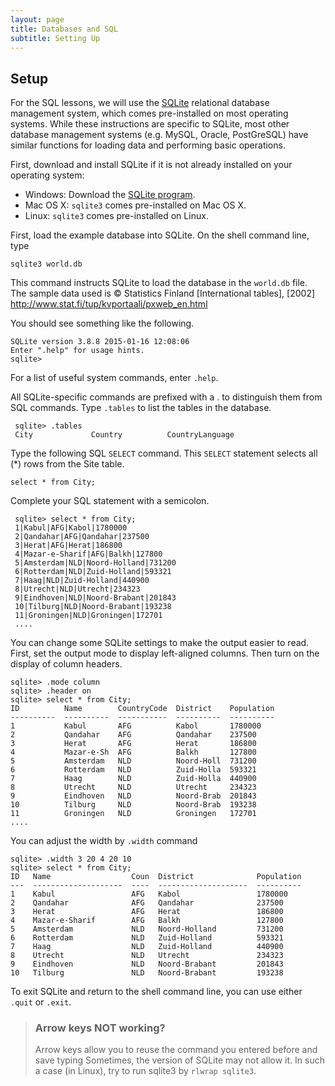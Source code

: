 ```yaml
---
layout: page
title: Databases and SQL
subtitle: Setting Up
---
```


## Setup

For the SQL lessons, 
we will use the [SQLite](https://www.sqlite.org/) relational database management system, 
which comes pre-installed on most operating systems. 
While these instructions are specific to SQLite,
most other database management systems
(e.g. MySQL, Oracle, PostGreSQL)
have similar functions for loading data and performing basic operations.


First, download and install SQLite if it is not already installed on your operating system:

* Windows: Download the [SQLite program](https://github.com/swcarpentry/windows-installer/releases/download/v0.2/SWCarpentryInstaller.exe).
* Mac OS X: <code>sqlite3</code> comes pre-installed on Mac OS X.
* Linux: <code>sqlite3</code> comes pre-installed on Linux.

<!--
Create a directory where you will carry out the exercises for this lesson, and
change to it using the <code>cd</code> command. Download the file [world.db](http://files.software-carpentry.org/world.db) into this
directory.

    $ mkdir swc_sql 
    $ cd swc_sql
    $ wget http://files.software-carpentry.org/world.db

-->

First, load the example database into SQLite. 
On the shell command line, type

    sqlite3 world.db
    
This command instructs SQLite to load the database in the `world.db` file. The sample data used is © Statistics Finland [International tables], [2002] http://www.stat.fi/tup/kvportaali/pxweb_en.html

You should see something like the following.

    SQLite version 3.8.8 2015-01-16 12:08:06
    Enter ".help" for usage hints.
    sqlite>

For a list of useful system commands, enter <code>.help</code>.

All SQLite-specific commands are prefixed with a . to distinguish them from SQL commands. 
Type <code>.tables</code> to list the tables in the database. 

     sqlite> .tables
     City             Country          CountryLanguage  


Type the following SQL <code>SELECT</code> command. 
This <code>SELECT</code> statement selects all (*) rows from the Site table.

<code>select * from City;</code>

Complete your SQL statement with a semicolon.

     sqlite> select * from City;
     1|Kabul|AFG|Kabol|1780000
     2|Qandahar|AFG|Qandahar|237500
     3|Herat|AFG|Herat|186800
     4|Mazar-e-Sharif|AFG|Balkh|127800
     5|Amsterdam|NLD|Noord-Holland|731200
     6|Rotterdam|NLD|Zuid-Holland|593321
     7|Haag|NLD|Zuid-Holland|440900
     8|Utrecht|NLD|Utrecht|234323
     9|Eindhoven|NLD|Noord-Brabant|201843
     10|Tilburg|NLD|Noord-Brabant|193238
     11|Groningen|NLD|Groningen|172701
     ....


You can change some SQLite settings to make the output easier to read. 
First, 
set the output mode to display left-aligned columns. 
Then turn on the display of column headers.

    sqlite> .mode column
    sqlite> .header on
    sqlite> select * from City;
    ID          Name        CountryCode  District    Population
    ----------  ----------  -----------  ----------  ----------
    1           Kabul       AFG          Kabol       1780000   
    2           Qandahar    AFG          Qandahar    237500    
    3           Herat       AFG          Herat       186800    
    4           Mazar-e-Sh  AFG          Balkh       127800    
    5           Amsterdam   NLD          Noord-Holl  731200    
    6           Rotterdam   NLD          Zuid-Holla  593321    
    7           Haag        NLD          Zuid-Holla  440900    
    8           Utrecht     NLD          Utrecht     234323    
    9           Eindhoven   NLD          Noord-Brab  201843    
    10          Tilburg     NLD          Noord-Brab  193238    
    11          Groningen   NLD          Groningen   172701 
    ....

You can adjust the width by `.width` command

    sqlite> .width 3 20 4 20 10
    sqlite> select * from City;
    ID   Name                  Coun  District              Population
    ---  --------------------  ----  --------------------  ----------
    1    Kabul                 AFG   Kabol                 1780000   
    2    Qandahar              AFG   Qandahar              237500    
    3    Herat                 AFG   Herat                 186800    
    4    Mazar-e-Sharif        AFG   Balkh                 127800    
    5    Amsterdam             NLD   Noord-Holland         731200    
    6    Rotterdam             NLD   Zuid-Holland          593321    
    7    Haag                  NLD   Zuid-Holland          440900    
    8    Utrecht               NLD   Utrecht               234323    
    9    Eindhoven             NLD   Noord-Brabant         201843    
    10   Tilburg               NLD   Noord-Brabant         193238 


To exit SQLite and return to the shell command line, 
you can use either `.quit` or `.exit`.


> ### Arrow keys NOT working?
> Arrow keys allow you to reuse the command you entered before and save typing
> Sometimes, the version of SQLite may not allow it. In such a case (in Linux), 
> try to run sqlite3 by `rlwrap sqlite3`.

